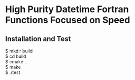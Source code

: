 # High Purity Datetime Fortran Functions Focused on Speed

## Installation and Test

$ mkdir build  
$ cd build  
$ cmake ..  
$ make  
$ ./test  
